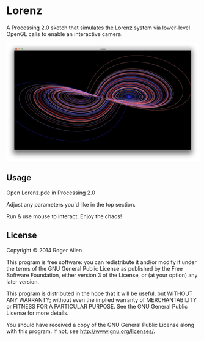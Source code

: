 # Lorenz

A Processing 2.0 sketch that simulates the Lorenz system via lower-level
OpenGL calls to enable an interactive camera.

![Screenshot](https://github.com/rogerallen/Lorenz/raw/master/screen.png)


## Usage

Open Lorenz.pde in Processing 2.0

Adjust any parameters you'd like in the top section.

Run & use mouse to interact.  Enjoy the chaos!

## License

Copyright © 2014 Roger Allen

This program is free software: you can redistribute it and/or modify
it under the terms of the GNU General Public License as published by
the Free Software Foundation, either version 3 of the License, or
(at your option) any later version.

This program is distributed in the hope that it will be useful,
but WITHOUT ANY WARRANTY; without even the implied warranty of
MERCHANTABILITY or FITNESS FOR A PARTICULAR PURPOSE.  See the
GNU General Public License for more details.

You should have received a copy of the GNU General Public License
along with this program.  If not, see <http://www.gnu.org/licenses/>.
